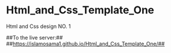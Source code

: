 # Html_and_Css_Template_One
Html and Css design NO. 1

##To the live server:## 
      ##https://islamosama1.github.io/Html_and_Css_Template_One/##
